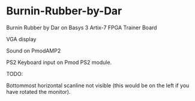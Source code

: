 # Burnin-Rubber-by-Dar
Burnin Rubber by Dar on Basys 3 Artix-7 FPGA Trainer Board


VGA display

Sound on PmodAMP2

PS2 Keyboard input on Pmod PS2 module.


TODO:

Bottommost horizontal scanline not visible (this would be on the left if you have rotated the monitor).


